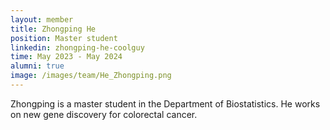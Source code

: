 ```yaml
---
layout: member
title: Zhongping He
position: Master student
linkedin: zhongping-he-coolguy
time: May 2023 - May 2024
alumni: true
image: /images/team/He_Zhongping.png
---
```


Zhongping is a master student in the Department of Biostatistics. He works on new gene discovery for colorectal cancer.
